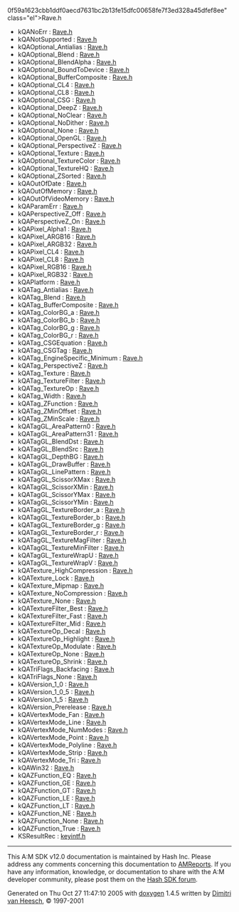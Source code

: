 0f59a1623cbb1ddf0aecd7631bc2b13fe15dfc00658fe7f3ed328a45dfef8ee" class="el">Rave.h</a>
- kQANoErr : <a href="Rave_8h.md#8966c3d78d6696fa08236778d072265106143473110c96def9cabcbeaa9a99d4" class="el">Rave.h</a>
- kQANotSupported : <a href="Rave_8h.md#8966c3d78d6696fa08236778d07226510b515256e7a20789e6727322bb6db383" class="el">Rave.h</a>
- kQAOptional_Antialias : <a href="Rave_8h.md#8ee9216b98262bbc590ac0394267af83" class="el">Rave.h</a>
- kQAOptional_Blend : <a href="Rave_8h.md#b0e3fce17e81a49353c2ce197c13c39e" class="el">Rave.h</a>
- kQAOptional_BlendAlpha : <a href="Rave_8h.md#b2057bfd0ba8e94d9ece6b82e55cac61" class="el">Rave.h</a>
- kQAOptional_BoundToDevice : <a href="Rave_8h.md#89df42e1a693beaef226e5d2087a0445" class="el">Rave.h</a>
- kQAOptional_BufferComposite : <a href="Rave_8h.md#f4d5b7ba801a15d86bc1c2be84505379" class="el">Rave.h</a>
- kQAOptional_CL4 : <a href="Rave_8h.md#ba7e7e0cbc1d741df72df5b9caac16f6" class="el">Rave.h</a>
- kQAOptional_CL8 : <a href="Rave_8h.md#64fdd31612e89f301c875beecac0b346" class="el">Rave.h</a>
- kQAOptional_CSG : <a href="Rave_8h.md#59059cee402cd1690867011bf7c7e64b" class="el">Rave.h</a>
- kQAOptional_DeepZ : <a href="Rave_8h.md#0151954782d2434c8a1d9fbc7fc4920a" class="el">Rave.h</a>
- kQAOptional_NoClear : <a href="Rave_8h.md#bdeefce77fbc7918149e26b8eda5eaf2" class="el">Rave.h</a>
- kQAOptional_NoDither : <a href="Rave_8h.md#eded0c0f4a68d67bcc10357d23246c2f" class="el">Rave.h</a>
- kQAOptional_None : <a href="Rave_8h.md#391753b6dd3b6537895226ba20654ea5" class="el">Rave.h</a>
- kQAOptional_OpenGL : <a href="Rave_8h.md#3ebb9b7e360be9a08f63281f547f5d6e" class="el">Rave.h</a>
- kQAOptional_PerspectiveZ : <a href="Rave_8h.md#92fc16329d1ecbc6d2121a5bebc9a4e7" class="el">Rave.h</a>
- kQAOptional_Texture : <a href="Rave_8h.md#6f83bd4b487f701eb9e625aad9f1758f" class="el">Rave.h</a>
- kQAOptional_TextureColor : <a href="Rave_8h.md#b82be5f0b9de32a294c4e5883bfac248" class="el">Rave.h</a>
- kQAOptional_TextureHQ : <a href="Rave_8h.md#60175ea49222fb908ca262c4f9185f1e" class="el">Rave.h</a>
- kQAOptional_ZSorted : <a href="Rave_8h.md#30a557c7c9062803ca34357bad34e5cd" class="el">Rave.h</a>
- kQAOutOfDate : <a href="Rave_8h.md#8966c3d78d6696fa08236778d0722651274af5586b89bf678446e018c2a39d0f" class="el">Rave.h</a>
- kQAOutOfMemory : <a href="Rave_8h.md#8966c3d78d6696fa08236778d07226510a8cfb435d32877d3b94507d73585889" class="el">Rave.h</a>
- kQAOutOfVideoMemory : <a href="Rave_8h.md#8966c3d78d6696fa08236778d0722651bd777f3867f383158f65af2b5f1bbdcd" class="el">Rave.h</a>
- kQAParamErr : <a href="Rave_8h.md#8966c3d78d6696fa08236778d0722651122e5e1ab9dfcc3f1df46666483ffc52" class="el">Rave.h</a>
- kQAPerspectiveZ_Off : <a href="Rave_8h.md#5e48557778f27b0482c214ec1055704d" class="el">Rave.h</a>
- kQAPerspectiveZ_On : <a href="Rave_8h.md#7d952f3f95b5cbd4dbe5a529e8f5d206" class="el">Rave.h</a>
- kQAPixel_Alpha1 : <a href="Rave_8h.md#ed246a3940fe2a0a06c7c5610753f51489b2f80d406c877aa44c130930cfacf6" class="el">Rave.h</a>
- kQAPixel_ARGB16 : <a href="Rave_8h.md#ed246a3940fe2a0a06c7c5610753f514034135ee73fb577b09225261e4b44e55" class="el">Rave.h</a>
- kQAPixel_ARGB32 : <a href="Rave_8h.md#ed246a3940fe2a0a06c7c5610753f51453b38ece8f822d347b362997102bfe59" class="el">Rave.h</a>
- kQAPixel_CL4 : <a href="Rave_8h.md#ed246a3940fe2a0a06c7c5610753f51446184baa00907a3a1ef767ff1666bac9" class="el">Rave.h</a>
- kQAPixel_CL8 : <a href="Rave_8h.md#ed246a3940fe2a0a06c7c5610753f514d92af2cd3b701a5d713326e4dd13eb0b" class="el">Rave.h</a>
- kQAPixel_RGB16 : <a href="Rave_8h.md#ed246a3940fe2a0a06c7c5610753f51452d24346e663efb7b0d7523522fea218" class="el">Rave.h</a>
- kQAPixel_RGB32 : <a href="Rave_8h.md#ed246a3940fe2a0a06c7c5610753f51432b04207d260a211be198ac747efb397" class="el">Rave.h</a>
- kQAPlatform : <a href="Rave_8h.md#527fe3dfecc9bd1b6bed2c25727ee65f" class="el">Rave.h</a>
- kQATag_Antialias : <a href="Rave_8h.md#9e1b169f70a8ee087bd3bb218d59bf4dc5f11324f35b189272b9ddf155e87615" class="el">Rave.h</a>
- kQATag_Blend : <a href="Rave_8h.md#9e1b169f70a8ee087bd3bb218d59bf4d48589f0997321185f4fe41f3218e0f7c" class="el">Rave.h</a>
- kQATag_BufferComposite : <a href="Rave_8h.md#9e1b169f70a8ee087bd3bb218d59bf4de76eafb75b9b3d0681f940f869855bc3" class="el">Rave.h</a>
- kQATag_ColorBG_a : <a href="Rave_8h.md#2beafd34351cfbd5cdd4527bc901972631e855bf5a7f0152294cbc7fae61a33e" class="el">Rave.h</a>
- kQATag_ColorBG_b : <a href="Rave_8h.md#2beafd34351cfbd5cdd4527bc901972622301cccbafe4e6f1c9ccdd2b2630d90" class="el">Rave.h</a>
- kQATag_ColorBG_g : <a href="Rave_8h.md#2beafd34351cfbd5cdd4527bc901972672438d7a132b18301e77a6e7ea549275" class="el">Rave.h</a>
- kQATag_ColorBG_r : <a href="Rave_8h.md#2beafd34351cfbd5cdd4527bc9019726b6dbb2e5b701e46b31c868c2f1251264" class="el">Rave.h</a>
- kQATag_CSGEquation : <a href="Rave_8h.md#9e1b169f70a8ee087bd3bb218d59bf4d64b0477b6500ffeb55b7095339049aea" class="el">Rave.h</a>
- kQATag_CSGTag : <a href="Rave_8h.md#9e1b169f70a8ee087bd3bb218d59bf4dc7825e89432f70dd20aa2bc298e8b802" class="el">Rave.h</a>
- kQATag_EngineSpecific_Minimum : <a href="Rave_8h.md#9e1b169f70a8ee087bd3bb218d59bf4de7191ffac18178b67d68a64c5b62286d" class="el">Rave.h</a>
- kQATag_PerspectiveZ : <a href="Rave_8h.md#9e1b169f70a8ee087bd3bb218d59bf4d540263d049fc201bd5178ccee4e98565" class="el">Rave.h</a>
- kQATag_Texture : <a href="Rave_8h.md#7eb86053655f24fdee134ba846b7f5543bb5871e7b8b2c5c5f32f24c9fc0d37b" class="el">Rave.h</a>
- kQATag_TextureFilter : <a href="Rave_8h.md#9e1b169f70a8ee087bd3bb218d59bf4d0cdd74643518ffbfb2fae279ad2d18bb" class="el">Rave.h</a>
- kQATag_TextureOp : <a href="Rave_8h.md#9e1b169f70a8ee087bd3bb218d59bf4d2f9c1680935f6fbc8828e7abe36a3204" class="el">Rave.h</a>
- kQATag_Width : <a href="Rave_8h.md#2beafd34351cfbd5cdd4527bc901972637bb60798f878779f29f6fe1892c74ef" class="el">Rave.h</a>
- kQATag_ZFunction : <a href="Rave_8h.md#9e1b169f70a8ee087bd3bb218d59bf4d6e704519455128ca27591e25dc61b173" class="el">Rave.h</a>
- kQATag_ZMinOffset : <a href="Rave_8h.md#2beafd34351cfbd5cdd4527bc901972696673ce159b9845bbc1dcf5a2c6e9393" class="el">Rave.h</a>
- kQATag_ZMinScale : <a href="Rave_8h.md#2beafd34351cfbd5cdd4527bc901972610b3c656a7deb9d0ea3e468335678c77" class="el">Rave.h</a>
- kQATagGL_AreaPattern0 : <a href="Rave_8h.md#9e1b169f70a8ee087bd3bb218d59bf4d02ec0e55af2e532f58d3170d93edfcc0" class="el">Rave.h</a>
- kQATagGL_AreaPattern31 : <a href="Rave_8h.md#9e1b169f70a8ee087bd3bb218d59bf4dc030e0a0d1f4f29b268ddc1da581a9d4" class="el">Rave.h</a>
- kQATagGL_BlendDst : <a href="Rave_8h.md#9e1b169f70a8ee087bd3bb218d59bf4dc6cae9cfe77069cb85aa791da4eeed41" class="el">Rave.h</a>
- kQATagGL_BlendSrc : <a href="Rave_8h.md#9e1b169f70a8ee087bd3bb218d59bf4d2f2344270d811027252657d40f125a87" class="el">Rave.h</a>
- kQATagGL_DepthBG : <a href="Rave_8h.md#2beafd34351cfbd5cdd4527bc90197266f1c93f12d287573d22ec8b1873c60ba" class="el">Rave.h</a>
- kQATagGL_DrawBuffer : <a href="Rave_8h.md#9e1b169f70a8ee087bd3bb218d59bf4dae7cb96ef7878e0d2e3c44935acb962f" class="el">Rave.h</a>
- kQATagGL_LinePattern : <a href="Rave_8h.md#9e1b169f70a8ee087bd3bb218d59bf4df44189f13dc55dd635e3f23787012790" class="el">Rave.h</a>
- kQATagGL_ScissorXMax : <a href="Rave_8h.md#9e1b169f70a8ee087bd3bb218d59bf4db5fc581f3e25831378485382cb98a1da" class="el">Rave.h</a>
- kQATagGL_ScissorXMin : <a href="Rave_8h.md#9e1b169f70a8ee087bd3bb218d59bf4d1ca31176cadf6952f4a20ffacd67d668" class="el">Rave.h</a>
- kQATagGL_ScissorYMax : <a href="Rave_8h.md#9e1b169f70a8ee087bd3bb218d59bf4dcd0f57633b3f75c6b6b9eb2b0d333244" class="el">Rave.h</a>
- kQATagGL_ScissorYMin : <a href="Rave_8h.md#9e1b169f70a8ee087bd3bb218d59bf4d0726d8df076e03a515e61aba551b639e" class="el">Rave.h</a>
- kQATagGL_TextureBorder_a : <a href="Rave_8h.md#2beafd34351cfbd5cdd4527bc9019726f5196c9bc12b2884a5fd98d71a79f508" class="el">Rave.h</a>
- kQATagGL_TextureBorder_b : <a href="Rave_8h.md#2beafd34351cfbd5cdd4527bc901972694d32b8f93c1cf5c6de58f46420b190a" class="el">Rave.h</a>
- kQATagGL_TextureBorder_g : <a href="Rave_8h.md#2beafd34351cfbd5cdd4527bc9019726de7ee17bd3f1ad603e926649c1f8ae7b" class="el">Rave.h</a>
- kQATagGL_TextureBorder_r : <a href="Rave_8h.md#2beafd34351cfbd5cdd4527bc901972616c425725d2555ac19c055a63f3abbbd" class="el">Rave.h</a>
- kQATagGL_TextureMagFilter : <a href="Rave_8h.md#9e1b169f70a8ee087bd3bb218d59bf4d76d99cc9292c970e7f5d99125935b7a5" class="el">Rave.h</a>
- kQATagGL_TextureMinFilter : <a href="Rave_8h.md#9e1b169f70a8ee087bd3bb218d59bf4d421665b1326a63d4c11e1fa41d17ad2f" class="el">Rave.h</a>
- kQATagGL_TextureWrapU : <a href="Rave_8h.md#9e1b169f70a8ee087bd3bb218d59bf4d81da8ff5e474b3435d3eadda48566649" class="el">Rave.h</a>
- kQATagGL_TextureWrapV : <a href="Rave_8h.md#9e1b169f70a8ee087bd3bb218d59bf4dcedc21672325902e3e24dfe74fb6e763" class="el">Rave.h</a>
- kQATexture_HighCompression : <a href="Rave_8h.md#838df33922709b4f0d48a28fab002f1e" class="el">Rave.h</a>
- kQATexture_Lock : <a href="Rave_8h.md#a7dc98445889a105fb61dbbf4446edbe" class="el">Rave.h</a>
- kQATexture_Mipmap : <a href="Rave_8h.md#b2135403aa32277f03efbaf591114c57" class="el">Rave.h</a>
- kQATexture_NoCompression : <a href="Rave_8h.md#7e7e6a87fd967cd7c892ee26b4589103" class="el">Rave.h</a>
- kQATexture_None : <a href="Rave_8h.md#eb3bf25fc81a84cfd02fd831668121a9" class="el">Rave.h</a>
- kQATextureFilter_Best : <a href="Rave_8h.md#3b8a970938bc895c55c5e8caeec9d341" class="el">Rave.h</a>
- kQATextureFilter_Fast : <a href="Rave_8h.md#016a33c512f4919f2503d24854a666bb" class="el">Rave.h</a>
- kQATextureFilter_Mid : <a href="Rave_8h.md#7d96054a882da4514776075848d31301" class="el">Rave.h</a>
- kQATextureOp_Decal : <a href="Rave_8h.md#9d148ecedd6bbd3b6d20c7aedf0ab285" class="el">Rave.h</a>
- kQATextureOp_Highlight : <a href="Rave_8h.md#acf459b42ae2e514a4bd24aceaa26c6b" class="el">Rave.h</a>
- kQATextureOp_Modulate : <a href="Rave_8h.md#4bfc48fe15bbe2edf0d590a5b5cd95a6" class="el">Rave.h</a>
- kQATextureOp_None : <a href="Rave_8h.md#9c57e814f784e85732680d5442112f2d" class="el">Rave.h</a>
- kQATextureOp_Shrink : <a href="Rave_8h.md#4956a24adf2fcd2711280ea179eaae23" class="el">Rave.h</a>
- kQATriFlags_Backfacing : <a href="Rave_8h.md#f935324a48fac8ad8f427c4f21abb7d9" class="el">Rave.h</a>
- kQATriFlags_None : <a href="Rave_8h.md#4018a26fdf6e930d0ba53fa6e3892be9" class="el">Rave.h</a>
- kQAVersion_1_0 : <a href="Rave_8h.md#d73b82c928c7a4d6eaf2b7f4ddd0d8a01fb457a30f4d8d7c28034ecd49bd57a9" class="el">Rave.h</a>
- kQAVersion_1_0_5 : <a href="Rave_8h.md#d73b82c928c7a4d6eaf2b7f4ddd0d8a00ffe0ae72c2c71b97f5c9c0b2adcdf3b" class="el">Rave.h</a>
- kQAVersion_1_5 : <a href="Rave_8h.md#d73b82c928c7a4d6eaf2b7f4ddd0d8a0bf373bcde02304cf592825a73b5c1015" class="el">Rave.h</a>
- kQAVersion_Prerelease : <a href="Rave_8h.md#d73b82c928c7a4d6eaf2b7f4ddd0d8a05caec6a8bac22921b6c0f7202931435b" class="el">Rave.h</a>
- kQAVertexMode_Fan : <a href="Rave_8h.md#3720fb6190a2015baa1feb54efb798fcdd3327eaf4ddf10252825606c963cf0d" class="el">Rave.h</a>
- kQAVertexMode_Line : <a href="Rave_8h.md#3720fb6190a2015baa1feb54efb798fc581dd1a9622895ba00ff65f3790c44ec" class="el">Rave.h</a>
- kQAVertexMode_NumModes : <a href="Rave_8h.md#3720fb6190a2015baa1feb54efb798fc87d1e327d68612d8dd27e4f1cf47b8ad" class="el">Rave.h</a>
- kQAVertexMode_Point : <a href="Rave_8h.md#3720fb6190a2015baa1feb54efb798fc6185c7f56898b7117e3dcc3c1bb61b56" class="el">Rave.h</a>
- kQAVertexMode_Polyline : <a href="Rave_8h.md#3720fb6190a2015baa1feb54efb798fc2e8b390abd5c669453c6027be8b18f09" class="el">Rave.h</a>
- kQAVertexMode_Strip : <a href="Rave_8h.md#3720fb6190a2015baa1feb54efb798fc6e8aa86beed462b5b8168c955787fbe4" class="el">Rave.h</a>
- kQAVertexMode_Tri : <a href="Rave_8h.md#3720fb6190a2015baa1feb54efb798fc2f916c80751d306e1e080befebab0045" class="el">Rave.h</a>
- kQAWin32 : <a href="Rave_8h.md#129ab5af99f702b07a1c9b4be257ce69" class="el">Rave.h</a>
- kQAZFunction_EQ : <a href="Rave_8h.md#2d478fcfbee69538778dfdc4682da861" class="el">Rave.h</a>
- kQAZFunction_GE : <a href="Rave_8h.md#30e122e65beee6ac02dcfd142b9b55ad" class="el">Rave.h</a>
- kQAZFunction_GT : <a href="Rave_8h.md#00e33c7b7ff983b14a00dfc614d28c4e" class="el">Rave.h</a>
- kQAZFunction_LE : <a href="Rave_8h.md#c46ea862bb2b3c21fc101e399dad4859" class="el">Rave.h</a>
- kQAZFunction_LT : <a href="Rave_8h.md#eb6688e5c950c88c941eeb6655a3e8e2" class="el">Rave.h</a>
- kQAZFunction_NE : <a href="Rave_8h.md#98f5d1263355e6a2aafd1f09a9e3d011" class="el">Rave.h</a>
- kQAZFunction_None : <a href="Rave_8h.md#e64f0e57c432747f1cbee82302e0454b" class="el">Rave.h</a>
- kQAZFunction_True : <a href="Rave_8h.md#410665d4b0fb3a6c5f0d2baa9dc2cc8b" class="el">Rave.h</a>
- KSResultRec : <a href="keyintf_8h.md#b19402d8ca1f10261e71b23f2073e372" class="el">keyintf.h</a>

------------------------------------------------------------------------

<span class="small">This A:M SDK v12.0 documentation is maintained by Hash Inc. Please address any comments concerning this documentation to [AMReports](http://www.hash.com/reports). If you have any information, knowledge, or documentation to share with the A:M developer community, please post them on the [Hash SDK forum](http://www.hash.com/forums/index.php?showforum=11).</span>

Generated on Thu Oct 27 11:47:10 2005 with [<span class="image placeholder" original-image-src="doxygen.png" original-image-title="" height="45" width="100" align="middle" border="0">doxygen</span>](http://www.doxygen.org/index.html) 1.4.5 written by [Dimitri van Heesch](mailto:dimitri@stack.nl), © 1997-2001
